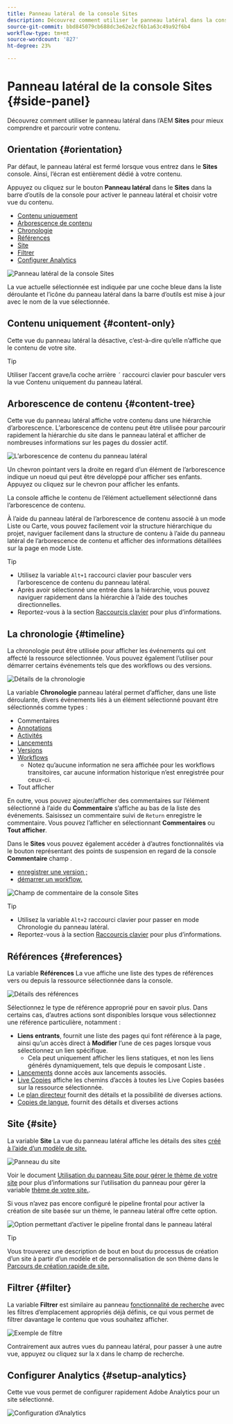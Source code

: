 ```yaml
---
title: Panneau latéral de la console Sites
description: Découvrez comment utiliser le panneau latéral dans la console Sites AEM pour mieux comprendre et parcourir votre contenu.
source-git-commit: bbd845079cb688dc3e62e2cf6b1a63c49a92f6b4
workflow-type: tm+mt
source-wordcount: '827'
ht-degree: 23%

---
```



# Panneau latéral de la console Sites {#side-panel}

Découvrez comment utiliser le panneau latéral dans l’AEM **Sites** pour mieux comprendre et parcourir votre contenu.

## Orientation {#orientation}

Par défaut, le panneau latéral est fermé lorsque vous entrez dans le **Sites** console. Ainsi, l’écran est entièrement dédié à votre contenu.

Appuyez ou cliquez sur le bouton **Panneau latéral** dans le **Sites** dans la barre d’outils de la console pour activer le panneau latéral et choisir votre vue du contenu.

* [Contenu uniquement](#content-only)
* [Arborescence de contenu](#content-tree)
* [Chronologie](#timeline)
* [Références](#references)
* [Site](#site)
* [Filtrer](#filter)
* [Configurer Analytics](#setup-analytics)

![Panneau latéral de la console Sites](assets/sites-console-side-panel-views.png)

La vue actuelle sélectionnée est indiquée par une coche bleue dans la liste déroulante et l’icône du panneau latéral dans la barre d’outils est mise à jour avec le nom de la vue sélectionnée.

## Contenu uniquement {#content-only}

Cette vue du panneau latéral la désactive, c’est-à-dire qu’elle n’affiche que le contenu de votre site.

>[!TIP]
>
>Utiliser l’accent grave/la coche arrière `´` raccourci clavier pour basculer vers la vue Contenu uniquement du panneau latéral.

## Arborescence de contenu {#content-tree}

Cette vue du panneau latéral affiche votre contenu dans une hiérarchie d’arborescence. L’arborescence de contenu peut être utilisée pour parcourir rapidement la hiérarchie du site dans le panneau latéral et afficher de nombreuses informations sur les pages du dossier actif.

![L’arborescence de contenu du panneau latéral](assets/console-side-panel-content-tree.png)

Un chevron pointant vers la droite en regard d’un élément de l’arborescence indique un noeud qui peut être développé pour afficher ses enfants. Appuyez ou cliquez sur le chevron pour afficher les enfants.

La console affiche le contenu de l’élément actuellement sélectionné dans l’arborescence de contenu.

À l’aide du panneau latéral de l’arborescence de contenu associé à un mode Liste ou Carte, vous pouvez facilement voir la structure hiérarchique du projet, naviguer facilement dans la structure de contenu à l’aide du panneau latéral de l’arborescence de contenu et afficher des informations détaillées sur la page en mode Liste.

>[!TIP]
>
>* Utilisez la variable `Alt+1` raccourci clavier pour basculer vers l’arborescence de contenu du panneau latéral.
>* Après avoir sélectionné une entrée dans la hiérarchie, vous pouvez naviguer rapidement dans la hiérarchie à l’aide des touches directionnelles.
>* Reportez-vous à la section [Raccourcis clavier](/help/sites-cloud/authoring/sites-console/keyboard-shortcuts.md) pour plus d’informations.

## La chronologie {#timeline}

La chronologie peut être utilisée pour afficher les événements qui ont affecté la ressource sélectionnée. Vous pouvez également l’utiliser pour démarrer certains événements tels que des workflows ou des versions.

![Détails de la chronologie](/help/sites-cloud/authoring/assets/timeline-detail.png)

La variable **Chronologie** panneau latéral permet d’afficher, dans une liste déroulante, divers événements liés à un élément sélectionné pouvant être sélectionnés comme types :

* Commentaires
* [Annotations](/help/sites-cloud/authoring/page-editor/annotations.md)
* [Activités](/help/sites-cloud/authoring/personalization/activities.md)
* [Lancements](/help/sites-cloud/authoring/launches/overview.md)
* [Versions](/help/sites-cloud/authoring/sites-console/page-versions.md)
* [Workflows](/help/sites-cloud/authoring/workflows/overview.md)
   * Notez qu’aucune information ne sera affichée pour les workflows transitoires, car aucune information historique n’est enregistrée pour ceux-ci.<!--With the exception of [transient workflows](/help/sites-developing/workflows.md#transient-workflows) as no history information is saved for these-->
* Tout afficher

En outre, vous pouvez ajouter/afficher des commentaires sur l’élément sélectionné à l’aide du **Commentaire** s’affiche au bas de la liste des événements. Saisissez un commentaire suivi de `Return` enregistre le commentaire. Vous pouvez l’afficher en sélectionnant **Commentaires** ou **Tout afficher**.

Dans le **Sites** vous pouvez également accéder à d’autres fonctionnalités via le bouton représentant des points de suspension en regard de la console **Commentaire** champ .

* [enregistrer une version ;](/help/sites-cloud/authoring/sites-console/page-versions.md)
* [démarrer un workflow.](/help/sites-cloud/authoring/workflows/applying.md)

![Champ de commentaire de la console Sites](assets/sites-console-comment-ellipsis.png)

>[!TIP]
>
>* Utilisez la variable `Alt+2` raccourci clavier pour passer en mode Chronologie du panneau latéral.
>* Reportez-vous à la section [Raccourcis clavier](/help/sites-cloud/authoring/sites-console/keyboard-shortcuts.md) pour plus d’informations.

## Références {#references}

La variable **Références** La vue affiche une liste des types de références vers ou depuis la ressource sélectionnée dans la console.

![Détails des références](assets/console-side-panel-references-detail.png)

Sélectionnez le type de référence approprié pour en savoir plus. Dans certains cas, d’autres actions sont disponibles lorsque vous sélectionnez une référence particulière, notamment :

* **Liens entrants**, fournit une liste des pages qui font référence à la page, ainsi qu’un accès direct à **Modifier** l’une de ces pages lorsque vous sélectionnez un lien spécifique.
   * Cela peut uniquement afficher les liens statiques, et non les liens générés dynamiquement, tels que depuis le composant Liste .
* [Lancements](/help/sites-cloud/authoring/launches/overview.md) donne accès aux lancements associés.
* [Live Copies](/help/sites-cloud/administering/msm/overview.md) affiche les chemins d’accès à toutes les Live Copies basées sur la ressource sélectionnée.
* Le [plan directeur](/help/sites-cloud/administering/msm/best-practices.md) fournit des détails et la possibilité de diverses actions.
* [Copies de langue](/help/sites-cloud/administering/translation/managing-projects.md#creating-translation-projects-using-the-references-panel), fournit des détails et diverses actions

## Site {#site}

La variable **Site** La vue du panneau latéral affiche les détails des sites [créé à l’aide d’un modèle de site.](/help/sites-cloud/administering/site-creation/create-site.md)

![Panneau du site](assets/console-side-panel-site-paenl.png)

Voir le document [Utilisation du panneau Site pour gérer le thème de votre site](/help/sites-cloud/administering/site-creation/site-rail.md) pour plus d’informations sur l’utilisation du panneau pour gérer la variable [thème de votre site.](/help/sites-cloud/administering/site-creation/site-themes.md).

Si vous n’avez pas encore configuré le pipeline frontal pour activer la création de site basée sur un thème, le panneau latéral offre cette option.

![Option permettant d’activer le pipeline frontal dans le panneau latéral](assets/sites-console-side-panel-site.png)

>[!TIP]
>
>Vous trouverez une description de bout en bout du processus de création d’un site à partir d’un modèle et de personnalisation de son thème dans le [Parcours de création rapide de site.](/help/journey-sites/quick-site/overview.md)

## Filtrer {#filter}

La variable **Filtrer** est similaire au panneau [fonctionnalité de recherche](/help/sites-cloud/authoring/search.md) avec les filtres d’emplacement appropriés déjà définis, ce qui vous permet de filtrer davantage le contenu que vous souhaitez afficher.

![Exemple de filtre](assets/console-side-panel-filter.png)

Contrairement aux autres vues du panneau latéral, pour passer à une autre vue, appuyez ou cliquez sur la `X` dans le champ de recherche.

## Configurer Analytics {#setup-analytics}

Cette vue vous permet de configurer rapidement Adobe Analytics pour un site sélectionné.

![Configuration d’Analytics](assets/sites-console-side-panel-setup-analytics.png)
